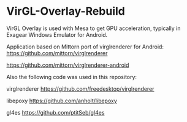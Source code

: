 # VirGL-Overlay-Rebuild

VirGL Overlay is used with Mesa to get GPU acceleration, typically in Exagear Windows Emulator for Android.

Application based on Mittorn port of virglrenderer for Android:
https://github.com/mittorn/virglrenderer

https://github.com/mittorn/virglrenderer-android

Also the following code was used in this repository:

virglrenderer https://github.com/freedesktop/virglrenderer

libepoxy https://github.com/anholt/libepoxy

gl4es https://github.com/ptitSeb/gl4es
